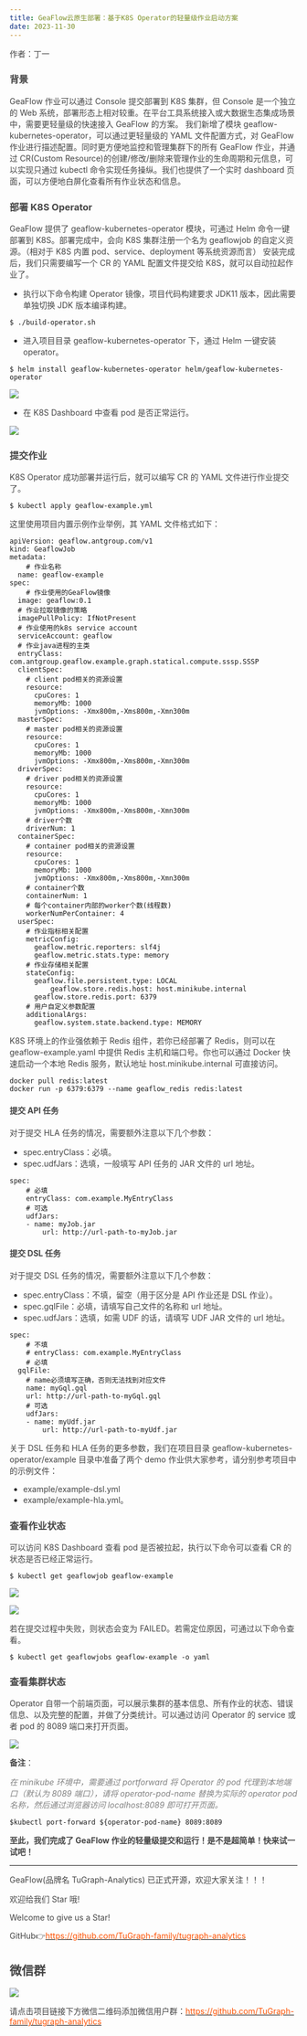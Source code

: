 ```yaml
---
title: GeaFlow云原生部署：基于K8S Operator的轻量级作业启动方案
date: 2023-11-30
---
```


<font style="color:rgb(69, 69, 69);">作者：丁一</font>

### <font style="color:rgb(69, 69, 69);">背景</font>

<font style="color:rgb(69, 69, 69);">GeaFlow 作业可以通过 Console 提交部署到 K8S 集群，但 Console 是一个独立的 Web 系统，部署形态上相对较重。在平台工具系统接入或大数据生态集成场景中，需要更轻量级的快速接入 GeaFlow 的方案。 我们新增了模块 geaflow-kubernetes-operator，可以通过更轻量级的 YAML 文件配置方式，对 GeaFlow 作业进行描述配置。同时更方便地监控和管理集群下的所有 GeaFlow 作业，并通过 CR(Custom Resource)的创建/修改/删除来管理作业的生命周期和元信息，可以实现只通过 kubectl 命令实现任务操纵。我们也提供了一个实时 dashboard 页面，可以方便地白屏化查看所有作业状态和信息。</font>

<!-- truncate -->

### <font style="color:rgb(69, 69, 69);">部署 K8S Operator</font>

<font style="color:rgb(69, 69, 69);">GeaFlow 提供了 geaflow-kubernetes-operator 模块，可通过 Helm 命令一键部署到 K8S。部署完成中，会向 K8S 集群注册一个名为 geaflowjob 的自定义资源。（相对于 K8S 内置 pod、service、deployment 等系统资源而言） 安装完成后，我们只需要编写一个 CR 的 YAML 配置文件提交给 K8S，就可以自动拉起作业了。</font>

- <font style="color:rgb(69, 69, 69);">执行以下命令构建 Operator 镜像，项目代码构建要求 JDK11 版本，因此需要单独切换 JDK 版本编译构建。</font>

```plain
$ ./build-operator.sh
```

- <font style="color:rgb(69, 69, 69);">进入项目目录 geaflow-kubernetes-operator 下，通过 Helm 一键安装 operator。</font>

```plain
$ helm install geaflow-kubernetes-operator helm/geaflow-kubernetes-operator
```

![](https://intranetproxy.alipay.com/skylark/lark/0/2025/png/96961/1755590583286-58dbe4bc-c84e-4ced-a1e0-f30dff7baade.png)

- <font style="color:rgb(69, 69, 69);">在 K8S Dashboard 中查看 pod 是否正常运行。</font>

![](https://intranetproxy.alipay.com/skylark/lark/0/2025/png/96961/1755590583430-d8d3e5a4-332b-4ed2-9183-adc92ba394d4.png)

### <font style="color:rgb(69, 69, 69);">提交作业</font>

<font style="color:rgb(69, 69, 69);">K8S Operator 成功部署并运行后，就可以编写 CR 的 YAML 文件进行作业提交了。</font>

```plain
$ kubectl apply geaflow-example.yml
```

<font style="color:rgb(69, 69, 69);">这里使用项目内置示例作业举例，其 YAML 文件格式如下：</font>

```plain
apiVersion: geaflow.antgroup.com/v1
kind: GeaflowJob
metadata:
	# 作业名称
  name: geaflow-example
spec:
	# 作业使用的GeaFlow镜像
  image: geaflow:0.1
  # 作业拉取镜像的策略
  imagePullPolicy: IfNotPresent
  # 作业使用的k8s service account
  serviceAccount: geaflow
  # 作业java进程的主类
  entryClass: com.antgroup.geaflow.example.graph.statical.compute.sssp.SSSP
  clientSpec:
    # client pod相关的资源设置
    resource:
      cpuCores: 1
      memoryMb: 1000
      jvmOptions: -Xmx800m,-Xms800m,-Xmn300m
  masterSpec:
    # master pod相关的资源设置
    resource:
      cpuCores: 1
      memoryMb: 1000
      jvmOptions: -Xmx800m,-Xms800m,-Xmn300m
  driverSpec:
    # driver pod相关的资源设置
    resource:
      cpuCores: 1
      memoryMb: 1000
      jvmOptions: -Xmx800m,-Xms800m,-Xmn300m
    # driver个数
    driverNum: 1
  containerSpec:
    # container pod相关的资源设置
    resource:
      cpuCores: 1
      memoryMb: 1000
      jvmOptions: -Xmx800m,-Xms800m,-Xmn300m
    # container个数
    containerNum: 1
    # 每个container内部的worker个数(线程数)
    workerNumPerContainer: 4
  userSpec:
    # 作业指标相关配置
    metricConfig:
      geaflow.metric.reporters: slf4j
      geaflow.metric.stats.type: memory
    # 作业存储相关配置
    stateConfig:
      geaflow.file.persistent.type: LOCAL
		  geaflow.store.redis.host: host.minikube.internal
      geaflow.store.redis.port: 6379
    # 用户自定义参数配置
    additionalArgs:
      geaflow.system.state.backend.type: MEMORY
```

<font style="color:rgb(69, 69, 69);">K8S 环境上的作业强依赖于 Redis 组件，若你已经部署了 Redis，则可以在 geaflow-example.yaml 中提供 Redis 主机和端口号。你也可以通过 Docker 快速启动一个本地 Redis 服务，默认地址 host.minikube.internal 可直接访问。</font>

```plain
docker pull redis:latest
docker run -p 6379:6379 --name geaflow_redis redis:latest
```

#### <font style="color:rgb(69, 69, 69);">提交 API 任务</font>

<font style="color:rgb(69, 69, 69);">对于提交 HLA 任务的情况，需要额外注意以下几个参数：</font>

- <font style="color:rgb(69, 69, 69);">spec.entryClass：必填。</font>
- <font style="color:rgb(69, 69, 69);">spec.udfJars：选填，一般填写 API 任务的 JAR 文件的 url 地址。</font>

```plain
spec:
	# 必填
	entryClass: com.example.MyEntryClass
	# 可选
	udfJars:
  	- name: myJob.jar
    	url: http://url-path-to-myJob.jar
```

#### <font style="color:rgb(69, 69, 69);">提交 DSL 任务</font>

<font style="color:rgb(69, 69, 69);">对于提交 DSL 任务的情况，需要额外注意以下几个参数：</font>

- <font style="color:rgb(69, 69, 69);">spec.entryClass：不填，留空（用于区分是 API 作业还是 DSL 作业）。</font>
- <font style="color:rgb(69, 69, 69);">spec.gqlFile：必填，请填写自己文件的名称和 url 地址。</font>
- <font style="color:rgb(69, 69, 69);">spec.udfJars：选填，如需 UDF 的话，请填写 UDF JAR 文件的 url 地址。</font>

```plain
spec:
	# 不填
	# entryClass: com.example.MyEntryClass
	# 必填
  gqlFile:
    # name必须填写正确，否则无法找到对应文件
    name: myGql.gql
    url: http://url-path-to-myGql.gql
	# 可选
	udfJars:
  	- name: myUdf.jar
    	url: http://url-path-to-myUdf.jar
```

<font style="color:rgb(69, 69, 69);">关于 DSL 任务和 HLA 任务的更多参数，我们在项目目录 geaflow-kubernetes-operator/example 目录中准备了两个 demo 作业供大家参考，请分别参考项目中的示例文件：</font>

- <font style="color:rgb(69, 69, 69);">example/example-dsl.yml</font>
- <font style="color:rgb(69, 69, 69);">example/example-hla.yml。</font>

### <font style="color:rgb(69, 69, 69);">查看作业状态</font>

<font style="color:rgb(69, 69, 69);">可以访问 K8S Dashboard 查看 pod 是否被拉起，执行以下命令可以查看 CR 的状态是否已经正常运行。</font>

```plain
$ kubectl get geaflowjob geaflow-example
```

![](https://intranetproxy.alipay.com/skylark/lark/0/2025/png/96961/1755590583238-367e66b9-a41d-4535-ac05-08be6fcbb1f0.png)

![](https://intranetproxy.alipay.com/skylark/lark/0/2025/png/96961/1755590583491-40041e22-3a2f-44b3-b484-66d504ec3721.png)

<font style="color:rgb(69, 69, 69);">若在提交过程中失败，则状态会变为 FAILED。若需定位原因，可通过以下命令查看。</font>

```plain
$ kubectl get geaflowjobs geaflow-example -o yaml
```

### <font style="color:rgb(69, 69, 69);">查看集群状态</font>

<font style="color:rgb(69, 69, 69);">Operator 自带一个前端页面，可以展示集群的基本信息、所有作业的状态、错误信息、以及完整的配置，并做了分类统计。可以通过访问 Operator 的 service 或者 pod 的 8089 端口来打开页面。</font>

![](https://intranetproxy.alipay.com/skylark/lark/0/2025/png/96961/1755590583442-473045cc-500a-45d2-86fb-01b32f5e40ec.png)

**<font style="color:rgb(69, 69, 69);">备注</font>**<font style="color:rgb(69, 69, 69);">：</font>

_<font style="color:rgb(130, 130, 130);">在 minikube 环境中，需要通过 portforward 将 Operator 的 pod 代理到本地端口（默认为 8089 端口），请将 operator-pod-name 替换为实际的 operator pod 名称，然后通过浏览器访问 localhost:8089 即可打开页面。</font>_

```plain
$kubectl port-forward ${operator-pod-name} 8089:8089
```

**<font style="color:rgb(69, 69, 69);">至此，我们完成了 GeaFlow 作业的轻量级提交和运行！是不是超简单！快来试一试吧！</font>**

---

<font style="color:rgb(69, 69, 69);">GeaFlow(品牌名 TuGraph-Analytics) 已正式开源，欢迎大家关注！！！</font>

<font style="color:rgb(69, 69, 69);">欢迎给我们 Star 哦!</font>

<font style="color:rgb(69, 69, 69);">Welcome to give us a Star!</font>

<font style="color:rgb(69, 69, 69);">GitHub</font><font style="color:rgb(69, 69, 69);">👉</font>[<font style="color:rgb(255, 81, 0);">https://github.com/TuGraph-family/tugraph-analytics</font>](https://github.com/TuGraph-family/tugraph-analytics)

## <font style="color:rgb(69, 69, 69);">微信群</font>

![](https://intranetproxy.alipay.com/skylark/lark/0/2025/png/96961/1755590585021-69acf3f9-1bf6-42ff-b94b-62ce8d3b6f9c.png)

<font style="color:rgb(69, 69, 69);">请点击项目链接下方微信二维码添加微信用户群：</font>[<font style="color:rgb(255, 81, 0);">https://github.com/TuGraph-family/tugraph-analytics</font>](https://github.com/TuGraph-family/tugraph-analytics)
